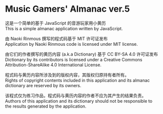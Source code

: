 # Music Gamers' Almanac ver.5

这是一个简单的基于 JavaScript 的音游玩家用小黄历  
This is a simple almanac application written by JavaScript.

由 Naoki Rinmous 撰写的程式码基于 MIT 许可证发布  
Application by Naoki Rinmous code is licensed under MIT license.

由它们的作者撰写的黄历内容 (a.k.a Dictionary) 基于 CC BY-SA 4.0 许可证发布  
Dictionary by its contributors is licensed under a Creative Commons Attribution-ShareAlike 4.0 International License.

程式码与黄历内容所涉及到的版权内容，其版权归原持有者所有。  
Rights of copyright contents included in this application and its almanac dictionary are reserved by its owners.

该程式仅为练习作品，程式码与黄历内容的作者不应为其产生的结果负责。  
Authors of this application and its dictionary should not be responsible to the results generated by the application.